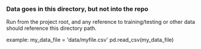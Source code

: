 ### Data goes in this directory, but not into the repo

Run from the project root, and any reference to training/testing or other data should reference this directory path.

example:  my_data_file = 'data/myfile.csv'
          pd.read_csv(my_data_file)

